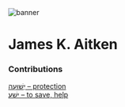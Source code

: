 <html><body><img id="banner" src="/sahd/images/banners/banner.png" alt="banner" /></body></html>

# **James K. Aitken**


### Contributions
[יְשׁוּעָה – protection](../words/protection.md)<br>[ישׁע – to save, help](../words/to_save,_help.md)<br>